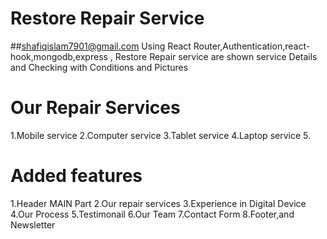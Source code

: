 # Restore Repair Service
##shafiqislam7901@gmail.com
Using React Router,Authentication,react-hook,mongodb,express , Restore Repair service are shown service  Details and Checking with Conditions and Pictures
# Our Repair Services
1.Mobile service
2.Computer service
3.Tablet service
4.Laptop service
5.
# Added features
1.Header MAIN Part
2.Our repair services
3.Experience in Digital Device
4.Our Process
5.Testimonail
6.Our Team
7.Contact Form
8.Footer,and Newsletter

